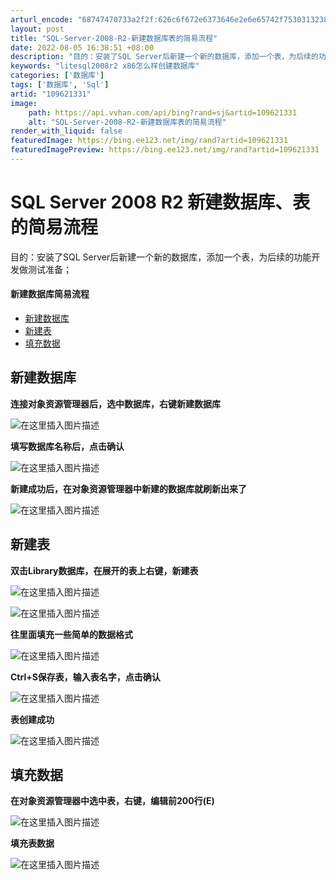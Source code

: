 ```yaml
---
arturl_encode: "68747470733a2f2f:626c6f672e6373646e2e6e65742f753031323830313135332f:61727469636c652f64657461696c732f313039363231333331"
layout: post
title: "SQL-Server-2008-R2-新建数据库表的简易流程"
date: 2022-08-05 16:38:51 +08:00
description: "目的：安装了SQL Server后新建一个新的数据库，添加一个表，为后续的功能做测试准备；_lite"
keywords: "litesql2008r2 x86怎么样创建数据库"
categories: ['数据库']
tags: ['数据库', 'Sql']
artid: "109621331"
image:
    path: https://api.vvhan.com/api/bing?rand=sj&artid=109621331
    alt: "SQL-Server-2008-R2-新建数据库表的简易流程"
render_with_liquid: false
featuredImage: https://bing.ee123.net/img/rand?artid=109621331
featuredImagePreview: https://bing.ee123.net/img/rand?artid=109621331
---
```


# SQL Server 2008 R2 新建数据库、表的简易流程

目的：安装了SQL Server后新建一个新的数据库，添加一个表，为后续的功能开发做测试准备；

#### 新建数据库简易流程

* [新建数据库](#_4)
* [新建表](#_12)
* [填充数据](#_22)

## 新建数据库

**连接对象资源管理器后，选中数据库，右键新建数据库**
  
![在这里插入图片描述](https://i-blog.csdnimg.cn/blog_migrate/6b74db643cc40e8aabb91430787bbb73.png#pic_center)
  
**填写数据库名称后，点击确认**
  
![在这里插入图片描述](https://i-blog.csdnimg.cn/blog_migrate/1c1795f89642b17b4756c610d85bd2c3.png#pic_center)
  
**新建成功后，在对象资源管理器中新建的数据库就刷新出来了**
  
![在这里插入图片描述](https://i-blog.csdnimg.cn/blog_migrate/35decf6683b6fe73c18912031439f60d.png#pic_center)

## 新建表

**双击Library数据库，在展开的表上右键，新建表**
  
![在这里插入图片描述](https://i-blog.csdnimg.cn/blog_migrate/b4dd72efbe792788e0f376cc5c15698a.png#pic_center)
  
![在这里插入图片描述](https://i-blog.csdnimg.cn/blog_migrate/71697b9b917b0190948680ea64cfc55f.png#pic_center)
  
**往里面填充一些简单的数据格式**
  
![在这里插入图片描述](https://i-blog.csdnimg.cn/blog_migrate/59c4dfbd4cc2148c671f540c7f69e6d1.png#pic_center)
  
**Ctrl+S保存表，输入表名字，点击确认**
  
![在这里插入图片描述](https://i-blog.csdnimg.cn/blog_migrate/509c773b5a64415b0c3bd9117c8c9484.png#pic_center)
  
**表创建成功**
  
![在这里插入图片描述](https://i-blog.csdnimg.cn/blog_migrate/51d31447b9492655598b4e6d6fd1135b.png#pic_center)

## 填充数据

**在对象资源管理器中选中表，右键，编辑前200行(E)**
  
![在这里插入图片描述](https://i-blog.csdnimg.cn/blog_migrate/72ed44cb30286435c28493264a370e13.png#pic_center)
  
**填充表数据**
  
![在这里插入图片描述](https://i-blog.csdnimg.cn/blog_migrate/0ee2c34ff0ad08d87884f43306722694.png#pic_center)